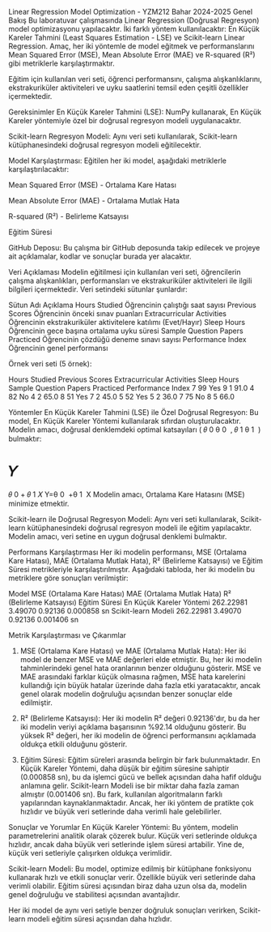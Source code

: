 Linear Regression Model Optimization - YZM212 Bahar 2024-2025
Genel Bakış
Bu laboratuvar çalışmasında Linear Regression (Doğrusal Regresyon) model optimizasyonu yapılacaktır. İki farklı yöntem kullanılacaktır: En Küçük Kareler Tahmini (Least Squares Estimation - LSE) ve Scikit-learn Linear Regression. Amaç, her iki yöntemle de model eğitmek ve performanslarını Mean Squared Error (MSE), Mean Absolute Error (MAE) ve R-squared (R²) gibi metriklerle karşılaştırmaktır.

Eğitim için kullanılan veri seti, öğrenci performansını, çalışma alışkanlıklarını, ekstrakuriküler aktiviteleri ve uyku saatlerini temsil eden çeşitli özellikler içermektedir.

Gereksinimler
En Küçük Kareler Tahmini (LSE): NumPy kullanarak, En Küçük Kareler yöntemiyle özel bir doğrusal regresyon modeli uygulanacaktır.

Scikit-learn Regresyon Modeli: Aynı veri seti kullanılarak, Scikit-learn kütüphanesindeki doğrusal regresyon modeli eğitilecektir.

Model Karşılaştırması: Eğitilen her iki model, aşağıdaki metriklerle karşılaştırılacaktır:

Mean Squared Error (MSE) - Ortalama Kare Hatası

Mean Absolute Error (MAE) - Ortalama Mutlak Hata

R-squared (R²) - Belirleme Katsayısı

Eğitim Süresi

GitHub Deposu: Bu çalışma bir GitHub deposunda takip edilecek ve projeye ait açıklamalar, kodlar ve sonuçlar burada yer alacaktır.

Veri Açıklaması
Modelin eğitilmesi için kullanılan veri seti, öğrencilerin çalışma alışkanlıkları, performansları ve ekstrakuriküler aktiviteleri ile ilgili bilgileri içermektedir. Veri setindeki sütunlar şunlardır:

Sütun Adı	Açıklama
Hours Studied	Öğrencinin çalıştığı saat sayısı
Previous Scores	Öğrencinin önceki sınav puanları
Extracurricular Activities	Öğrencinin ekstrakuriküler aktivitelere katılımı (Evet/Hayır)
Sleep Hours	Öğrencinin gece başına ortalama uyku süresi
Sample Question Papers Practiced	Öğrencinin çözdüğü deneme sınavı sayısı
Performance Index	Öğrencinin genel performansı

Örnek veri seti (5 örnek):

Hours Studied	Previous Scores	Extracurricular Activities	Sleep Hours	Sample Question Papers Practiced	Performance Index
7	99	Yes	9	1	91.0
4	82	No	4	2	65.0
8	51	Yes	7	2	45.0
5	52	Yes	5	2	36.0
7	75	No	8	5	66.0

Yöntemler
En Küçük Kareler Tahmini (LSE) ile Özel Doğrusal Regresyon:
Bu model, En Küçük Kareler Yöntemi kullanılarak sıfırdan oluşturulacaktır. Modelin amacı, doğrusal denklemdeki optimal katsayıları (
𝜃
0
θ 
0
​
 , 
𝜃
1
θ 
1
​
 ) bulmaktır:

𝑌
=
𝜃
0
+
𝜃
1
𝑋
Y=θ 
0
​
 +θ 
1
​
 X
Modelin amacı, Ortalama Kare Hatasını (MSE) minimize etmektir.

Scikit-learn ile Doğrusal Regresyon Modeli:
Aynı veri seti kullanılarak, Scikit-learn kütüphanesindeki doğrusal regresyon modeli ile eğitim yapılacaktır. Modelin amacı, veri setine en uygun doğrusal denklemi bulmaktır.

Performans Karşılaştırması
Her iki modelin performansı, MSE (Ortalama Kare Hatası), MAE (Ortalama Mutlak Hata), R² (Belirleme Katsayısı) ve Eğitim Süresi metrikleriyle karşılaştırılmıştır. Aşağıdaki tabloda, her iki modelin bu metriklere göre sonuçları verilmiştir:

Model	MSE (Ortalama Kare Hatası)	MAE (Ortalama Mutlak Hata)	R² (Belirleme Katsayısı)	Eğitim Süresi
En Küçük Kareler Yöntemi	262.22981	3.49070	0.92136	0.000858 sn
Scikit-learn Modeli	262.22981	3.49070	0.92136	0.001406 sn

Metrik Karşılaştırması ve Çıkarımlar
1. MSE (Ortalama Kare Hatası) ve MAE (Ortalama Mutlak Hata):
Her iki model de benzer MSE ve MAE değerleri elde etmiştir. Bu, her iki modelin tahminlerindeki genel hata oranlarının benzer olduğunu gösterir. MSE ve MAE arasındaki farklar küçük olmasına rağmen, MSE hata karelerini kullandığı için büyük hatalar üzerinde daha fazla etki yaratacaktır, ancak genel olarak modelin doğruluğu açısından benzer sonuçlar elde edilmiştir.

2. R² (Belirleme Katsayısı):
Her iki modelin R² değeri 0.92136'dır, bu da her iki modelin veriyi açıklama başarısının %92.14 olduğunu gösterir. Bu yüksek R² değeri, her iki modelin de öğrenci performansını açıklamada oldukça etkili olduğunu gösterir.

3. Eğitim Süresi:
Eğitim süreleri arasında belirgin bir fark bulunmaktadır. En Küçük Kareler Yöntemi, daha düşük bir eğitim süresine sahiptir (0.000858 sn), bu da işlemci gücü ve bellek açısından daha hafif olduğu anlamına gelir. Scikit-learn Modeli ise bir miktar daha fazla zaman almıştır (0.001406 sn). Bu fark, kullanılan algoritmaların farklı yapılarından kaynaklanmaktadır. Ancak, her iki yöntem de pratikte çok hızlıdır ve büyük veri setlerinde daha verimli hale gelebilirler.

Sonuçlar ve Yorumlar
En Küçük Kareler Yöntemi: Bu yöntem, modelin parametrelerini analitik olarak çözerek bulur. Küçük veri setlerinde oldukça hızlıdır, ancak daha büyük veri setlerinde işlem süresi artabilir. Yine de, küçük veri setleriyle çalışırken oldukça verimlidir.

Scikit-learn Modeli: Bu model, optimize edilmiş bir kütüphane fonksiyonu kullanarak hızlı ve etkili sonuçlar verir. Özellikle büyük veri setlerinde daha verimli olabilir. Eğitim süresi açısından biraz daha uzun olsa da, modelin genel doğruluğu ve stabilitesi açısından avantajlıdır.

Her iki model de aynı veri setiyle benzer doğruluk sonuçları verirken, Scikit-learn modeli eğitim süresi açısından daha hızlıdır.


